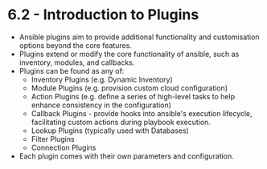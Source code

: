 # 6.2 - Introduction to Plugins

- Ansible plugins aim to provide additional functionality and customisation options beyond the core features.
- Plugins extend or modify the core functionality of ansible, such as inventory, modules, and callbacks.
- Plugins can be found as any of:
  - Inventory Plugins (e.g. Dynamic Inventory)
  - Module Plugins (e.g. provision custom cloud configuration)
  - Action Plugins (e.g. define a series of high-level tasks to help enhance consistency in the configuration)
  - Callback Plugins - provide hooks into ansible's execution lifecycle, facilitating custom actions during playbook execution.
  - Lookup Plugins (typically used with Databases)
  - Filter Plugins
  - Connection Plugins
- Each plugin comes with their own parameters and configuration.
